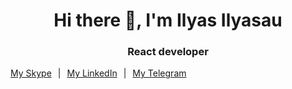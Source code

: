 <h1 align="center">Hi there 👋, I'm Ilyas Ilyasau</h1>

<h3 align="center">React developer</h3>


<div style="text-align: center; display: flex; gap: 10px">
  <a href="https://join.skype.com/invite/zkGVfCTE0Rqb">My Skype</a> |
  <a href="https://www.linkedin.com/in/ilyas-ilyasov/">My LinkedIn</a> |
  <a href="https://t.me/ilyas_sov">My Telegram</a>
</div>
<!-- **[Skype](https://join.skype.com/invite/zkGVfCTE0Rqb)** **[LinkedIn](https://www.linkedin.com/in/ilyas-ilyasov/)** **[Telegram](https://t.me/ilyas_sov)** -->

